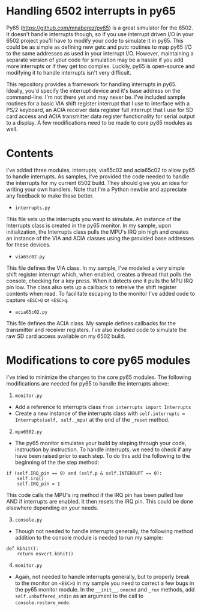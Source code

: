 # Handling 6502 interrupts in py65
Py65 (https://github.com/mnaberez/py65) is a great simulator for the 6502.  It doesn't handle interrupts though, so if you use interrupt driven I/O in your 6502 project you'll have to modify your code to simulate it in py65.  This could be as simple as defining new getc and putc routines to map py65 I/O to the same addresses as used in your interrupt I/O.  However, maintaining a separate version of your code for simulation may be a hassle if you add more interrupts or if they get too complex.  Luckily, py65 is open-source and modifying it to handle interrupts isn't very difficult.

This repository provides a framework for handling interrupts in py65.  Ideally, you'd specify the interrupt device and it's base address on the command-line.  I'm not there yet and may never be.  I've included sample routines for a basic VIA shift register interrupt that I use to interface with a PS/2 keyboard, an ACIA receiver data register full interrupt that I use for SD card access and ACIA transmitter data register functionality for serial output to a display.  A few modifications need to be made to core py65 modules as well.

# Contents

I've added three modules, interrupts, via65c02 and acia65c02 to allow py65 to handle interrupts.  As samples, I've provided the code needed to handle the interrupts for my current 6502 build.  They should give you an idea for writing your own handlers.  Note that I'm a Python newbie and appreciate any feedback to make these better.

* `interrupts.py`

This file sets up the interrupts you want to simulate.  An instance of the Interrupts class is created in the py65 monitor.  In my sample, upon initialization, the Interrupts class pulls the MPU's IRQ pin high and creates an instance of the VIA and ACIA classes using the provided base addresses for these devices.

* `via65c02.py`

This file defines the VIA class.  In my sample, I've modeled a very simple shift register interrupt which, when enabled, creates a thread that polls the console, checking for a key press.  When it detects one it pulls the MPU IRQ pin low.  The class also sets up a callback to retreive the shift register contents when read.  To facilitate escaping to the monitor I've added code to capture `<ESC>Q` or `<ESC>q`.

* `acia65c02.py`

This file defines the ACIA class.  My sample defines callbacks for the transmitter and receiver registers.  I've also included code to simulate the raw SD card access available on my 6502 build.
  
# Modifications to core py65 modules

I've tried to minimize the changes to the core py65 modules.  The following modifications are needed for py65 to handle the interrupts above:

1. `monitor.py`

* Add a reference to interrupts class `from interrupts import Interrupts`
* Create a new instance of the interrupts class with `self.interrupts = Interrupts(self, self._mpu)` at the end of the `_reset` method.

2. `mpu6502.py`

* The py65 monitor simulates your build by steping through your code, instruction by instruction.  To handle interrupts, we need to check if any have been raised prior to each step. To do this add the following to the beginning of the the step method:

````
if (self.IRQ_pin == 0) and (self.p & self.INTERRUPT == 0):
    self.irq()
    self.IRQ_pin = 1
````

This code calls the MPU's irq method if the IRQ pin has been pulled low AND if interrupts are enabled.  It then resets the IRQ pin.  This could be done elsewhere depending on your needs.

3. `console.py`

* Though not needed to handle interrupts generally, the following method addition to the console module is needed to run my sample:

````
def kbhit():
    return msvcrt.kbhit()
````

4. `monitor.py`

* Again, not needed to handle interrupts generally, but to properly break to the monitor on `<ESC>Q` in my sample you need to correct a few bugs in the py65 monitor module.  In the `__init__`, `onecmd` and `_run` methods, add `self.unbuffered_stdin` as an argument to the call to `console.restore_mode`.




